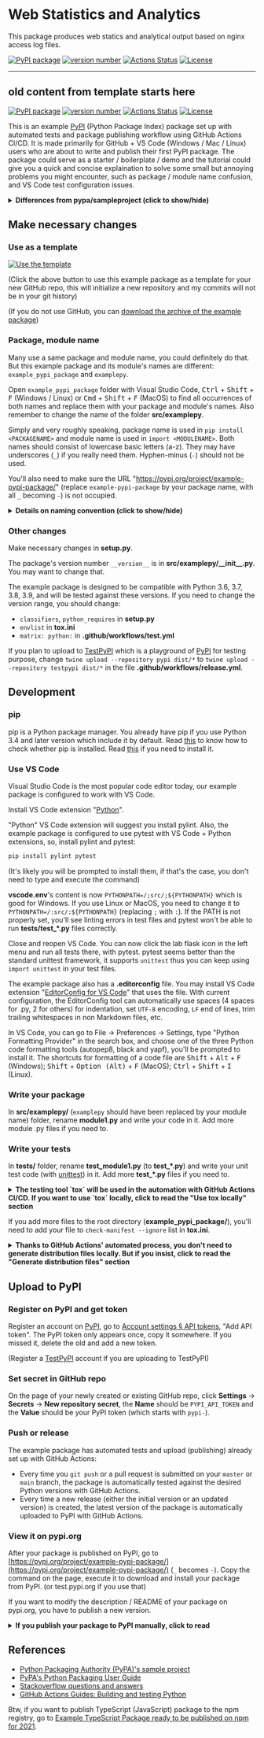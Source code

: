 # Web Statistics and Analytics

This package produces web statics and analytical output based on nginx access log files.

[![PyPI package](https://img.shields.io/badge/pip%20install-example--pypi--package-brightgreen)](https://pypi.org/project/a9x-webstatistics-package/) [![version number](https://img.shields.io/pypi/v/example-pypi-package?color=green&label=version)](https://github.com/ava007/a9x-webstatistics/releases) [![Actions Status](https://github.com/ava007/a9x-webstatistics/workflows/Test/badge.svg)](https://github.com/ava007/a9x-webstatistics/actions) [![License](https://img.shields.io/github/license/ava007/a9x-webstatistics)](https://github.com/ava007/a9x-webstatistics/blob/main/LICENSE)



----------------
## old content from template starts here

[![PyPI package](https://img.shields.io/badge/pip%20install-example--pypi--package-brightgreen)](https://pypi.org/project/example-pypi-package/) [![version number](https://img.shields.io/pypi/v/example-pypi-package?color=green&label=version)](https://github.com/tomchen/example_pypi_package/releases) [![Actions Status](https://github.com/tomchen/example_pypi_package/workflows/Test/badge.svg)](https://github.com/tomchen/example_pypi_package/actions) [![License](https://img.shields.io/github/license/tomchen/example_pypi_package)](https://github.com/tomchen/example_pypi_package/blob/main/LICENSE)

This is an example [PyPI](https://pypi.org/) (Python Package Index) package set up with automated tests and package publishing workflow using GitHub Actions CI/CD. It is made primarily for GitHub + VS Code (Windows / Mac / Linux) users who are about to write and publish their first PyPI package. The package could serve as a starter / boilerplate / demo and the tutorial could give you a quick and concise explaination to solve some small but annoying problems you might encounter, such as package / module name confusion, and VS Code test configuration issues.

<details><summary><strong>Differences from pypa/sampleproject (click to show/hide)</strong></summary>

This example package is inspired by / based on the [official sample project pypa/sampleproject](https://github.com/pypa/sampleproject), but this package:

- is a simplified version of pypa/sampleproject (and the [official Python Packaging User Guide](https://packaging.python.org/))
- uses GitHub Actions for both testing and publishing, instead of Travis CI
- is tested when pushing `master` or `main` branch, and is published when create a release
- includes test files in the source distribution
- uses **setup.cfg** for [version single-sourcing](https://packaging.python.org/guides/single-sourcing-package-version/) (setuptools 46.4.0+)
- has **.vscode\settings.json** and **vscode.env** which adds **src/** folder to `PYTHONPATH`, so that test files don't have linting errors and may run with pytest in VS Code
- does not use flake8 for automated linting - it is sometimes too strict and inflexible, you may use pylint locally instead
- has this tutorial that covers everything you need to know in one page. Everything that might not be very useful, is hidden in collapsible sections that you can click to show
- has **[.editorconfig](https://editorconfig.org/#download)** file

</details>

## Make necessary changes

### Use as a template

[![Use the template](https://img.shields.io/static/v1?label=&message=Click%20here%20to%20use%20this%20package%20as%20a%20template%20to%20start%20a%20new%20repo%20on%20GitHub&color=brightgreen&style=for-the-badge)](https://github.com/tomchen/example_pypi_package/generate)

(Click the above button to use this example package as a template for your new GitHub repo, this will initialize a new repository and my commits will not be in your git history)

(If you do not use GitHub, you can [download the archive of the example package](https://github.com/tomchen/example_pypi_package/archive/main.zip))

### Package, module name

Many use a same package and module name, you could definitely do that. But this example package and its module's names are different: `example_pypi_package` and `examplepy`.

Open `example_pypi_package` folder with Visual Studio Code, <kbd>Ctrl</kbd> + <kbd>Shift</kbd> + <kbd>F</kbd> (Windows / Linux) or <kbd>Cmd</kbd> + <kbd>Shift</kbd> + <kbd>F</kbd> (MacOS) to find all occurrences of both names and replace them with your package and module's names. Also remember to change the name of the folder **src/examplepy**.

Simply and very roughly speaking, package name is used in `pip install <PACKAGENAME>` and module name is used in `import <MODULENAME>`. Both names should consist of lowercase basic letters (a-z). They may have underscores (`_`) if you really need them. Hyphen-minus (`-`) should not be used.

You'll also need to make sure the URL "https://pypi.org/project/example-pypi-package/" (replace `example-pypi-package` by your package name, with all `_` becoming `-`) is not occupied.

<details><summary><strong>Details on naming convention (click to show/hide)</strong></summary>

Underscores (`_`) can be used but such use is discouraged. Numbers can be used if the name does not start with a number, but such use is also discouraged.

Name starting with a number and/or containing hyphen-minus (`-`) should not be used: although technically legal, such name causes a lot of trouble − users have to use `importlib` to import it.

Don't be fooled by the URL "[pypi.org/project/example-pypi-package/](https://pypi.org/project/example-pypi-package/)" and the name "example-pypi-package" on pypi.org. pypi.org and pip system convert all `_` to `-` and use the latter on the website / in `pip` command, but the real name is still with `_`, which users should use when importing the package.

There's also [namespace](https://packaging.python.org/guides/packaging-namespace-packages/) to use if you need sub-packages.

</details>

### Other changes

Make necessary changes in **setup.py**.

The package's version number `__version__` is in **src/examplepy/\_\_init\_\_.py**. You may want to change that.

The example package is designed to be compatible with Python 3.6, 3.7, 3.8, 3.9, and will be tested against these versions. If you need to change the version range, you should change:

- `classifiers`, `python_requires` in **setup.py**
- `envlist` in **tox.ini**
- `matrix: python:` in **.github/workflows/test.yml**

If you plan to upload to [TestPyPI](https://test.pypi.org/) which is a playground of [PyPI](https://pypi.org/) for testing purpose, change `twine upload --repository pypi dist/*` to `twine upload --repository testpypi dist/*` in the file **.github/workflows/release.yml**.

## Development

### pip

pip is a Python package manager. You already have pip if you use Python 3.4 and later version which include it by default. Read [this](https://pip.pypa.io/en/stable/installing/#do-i-need-to-install-pip) to know how to check whether pip is installed. Read [this](https://pip.pypa.io/en/stable/installing/#installing-with-get-pip-py) if you need to install it.

### Use VS Code

Visual Studio Code is the most popular code editor today, our example package is configured to work with VS Code.

Install VS Code extension "[Python](https://marketplace.visualstudio.com/items?itemName=ms-python.python)".

"Python" VS Code extension will suggest you install pylint. Also, the example package is configured to use pytest with VS Code + Python extensions, so, install pylint and pytest:

```bash
pip install pylint pytest
```

(It's likely you will be prompted to install them, if that's the case, you don't need to type and execute the command)

**vscode.env**'s content is now `PYTHONPATH=/;src/;${PYTHONPATH}` which is good for Windows. If you use Linux or MacOS, you need to change it to `PYTHONPATH=/:src/:${PYTHONPATH}` (replacing `;` with `:`). If the PATH is not properly set, you'll see linting errors in test files and pytest won't be able to run **tests/test\_\*.py** files correctly.

Close and reopen VS Code. You can now click the lab flask icon in the left menu and run all tests there, with pytest. pytest seems better than the standard unittest framework, it supports `unittest` thus you can keep using `import unittest` in your test files.

The example package also has a **.editorconfig** file. You may install VS Code extension "[EditorConfig for VS Code](https://marketplace.visualstudio.com/items?itemName=EditorConfig.EditorConfig)" that uses the file. With current configuration, the EditorConfig tool can automatically use spaces (4 spaces for .py, 2 for others) for indentation, set `UTF-8` encoding, `LF` end of lines, trim trailing whitespaces in non Markdown files, etc.

In VS Code, you can go to File -> Preferences -> Settings, type "Python Formatting Provider" in the search box, and choose one of the three Python code formatting tools (autopep8, black and yapf), you'll be prompted to install it. The shortcuts for formatting of a code file are <kbd>Shift</kbd> + <kbd>Alt</kbd> + <kbd>F</kbd> (Windows); <kbd>Shift</kbd> + <kbd>Option (Alt)</kbd> + <kbd>F</kbd> (MacOS); <kbd>Ctrl</kbd> + <kbd>Shift</kbd> + <kbd>I</kbd> (Linux).

### Write your package

In **src/examplepy/** (`examplepy` should have been replaced by your module name) folder, rename **module1.py** and write your code in it. Add more module .py files if you need to.

### Write your tests

In **tests/** folder, rename **test_module1.py** (to **test\_\*.py**) and write your unit test code (with [unittest](https://docs.python.org/3/library/unittest.html)) in it. Add more **test\_\*.py** files if you need to.

<details><summary><strong>The testing tool `tox` will be used in the automation with GitHub Actions CI/CD. If you want to use `tox` locally, click to read the "Use tox locally" section</strong></summary>

### Use tox locally

Install tox and run it:

```bash
pip install tox
tox
```

In our configuration, tox runs a check of source distribution using [check-manifest](https://pypi.org/project/check-manifest/) (which requires your repo to be git-initialized (`git init`) and added (`git add .`) at least), setuptools's check, and unit tests using pytest. You don't need to install check-manifest and pytest though, tox will install them in a separate environment.

The automated tests are run against several Python versions, but on your machine, you might be using only one version of Python, if that is Python 3.9, then run:

```bash
tox -e py39
```

</details>

If you add more files to the root directory (**example_pypi_package/**), you'll need to add your file to `check-manifest --ignore` list in **tox.ini**.

<details><summary><strong>Thanks to GitHub Actions' automated process, you don't need to generate distribution files locally. But if you insist, click to read the "Generate distribution files" section</strong></summary>

## Generate distribution files

### Install tools

Install or upgrade `setuptools` and `wheel`:

```bash
python -m pip install --user --upgrade setuptools wheel
```

(If `python3` is the command on your machine, change `python` to `python3` in the above command, or add a line `alias python=python3` to **~/.bashrc** or **~/.bash_aliases** file if you use bash on Linux)

### Generate `dist`

From `example_pypi_package` directory, run the following command, in order to generate production version for source distribution (sdist) in `dist` folder:

```bash
python setup.py sdist bdist_wheel
```

### Install locally

Optionally, you can install dist version of your package locally before uploading to [PyPI](https://pypi.org/) or [TestPyPI](https://test.pypi.org/):

```bash
pip install dist/example_pypi_package-0.1.0.tar.gz
```

(You may need to uninstall existing package first:

```bash
pip uninstall example_pypi_package
```

There may be several installed packages with the same name, so run `pip uninstall` multiple times until it says no more package to remove.)

</details>

## Upload to PyPI

### Register on PyPI and get token

Register an account on [PyPI](https://pypi.org/), go to [Account settings § API tokens](https://pypi.org/manage/account/#api-tokens), "Add API token". The PyPI token only appears once, copy it somewhere. If you missed it, delete the old and add a new token.

(Register a [TestPyPI](https://test.pypi.org/) account if you are uploading to TestPyPI)

### Set secret in GitHub repo

On the page of your newly created or existing GitHub repo, click **Settings** -> **Secrets** -> **New repository secret**, the **Name** should be `PYPI_API_TOKEN` and the **Value** should be your PyPI token (which starts with `pypi-`).

### Push or release

The example package has automated tests and upload (publishing) already set up with GitHub Actions:

- Every time you `git push` or a pull request is submitted on your `master` or `main` branch, the package is automatically tested against the desired Python versions with GitHub Actions.
- Every time a new release (either the initial version or an updated version) is created, the latest version of the package is automatically uploaded to PyPI with GitHub Actions.

### View it on pypi.org

After your package is published on PyPI, go to [https://pypi.org/project/example-pypi-package/](https://pypi.org/project/example-pypi-package/) (`_` becomes `-`). Copy the command on the page, execute it to download and install your package from PyPI. (or test.pypi.org if you use that)

If you want to modify the description / README of your package on pypi.org, you have to publish a new version.

<details><summary><strong>If you publish your package to PyPI manually, click to read</strong></summary>

### Install Twine

Install or upgrade Twine:

```bash
python -m pip install --user --upgrade twine
```

Create a **.pypirc** file in your **$HOME** (**~**) directory, its content should be:

```ini
[pypi]
username = __token__
password = <PyPI token>
```

(Use `[testpypi]` instead of `[pypi]` if you are uploading to [TestPyPI](https://test.pypi.org/))

Replace `<PyPI token>` with your real PyPI token (which starts with `pypi-`).

(if you don't manually create **$HOME/.pypirc**, you will be prompted for a username (which should be `__token__`) and password (which should be your PyPI token) when you run Twine)

### Upload

Run Twine to upload all of the archives under **dist** folder:

```bash
python -m twine upload --repository pypi dist/*
```

(use `testpypi` instead of `pypi` if you are uploading to [TestPyPI](https://test.pypi.org/))

### Update

When you finished developing a newer version of your package, do the following things.

Modify the version number `__version__` in **src\examplepy\_\_init\_\_.py**.

Delete all old versions in **dist**.

Run the following command again to regenerate **dist**:

```bash
python setup.py sdist bdist_wheel
```

Run the following command again to upload **dist**:

```bash
python -m twine upload --repository pypi dist/*
```

(use `testpypi` instead of `pypi` if needed)

</details>

## References

- [Python Packaging Authority (PyPA)'s sample project](https://github.com/pypa/sampleproject)
- [PyPA's Python Packaging User Guide](https://packaging.python.org/tutorials/packaging-projects/)
- [Stackoverflow questions and answers](https://stackoverflow.com/questions/41093648/how-to-test-that-pypi-install-will-work-before-pushing-to-pypi-python)
- [GitHub Actions Guides: Building and testing Python](https://docs.github.com/en/free-pro-team@latest/actions/guides/building-and-testing-python)

Btw, if you want to publish TypeScript (JavaScript) package to the npm registry, go to [Example TypeScript Package ready to be published on npm for 2021](https://github.com/tomchen/example-typescript-package).
